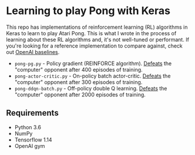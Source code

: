 Learning to play Pong with Keras
================================

This repo has implementations of reinforcement learning (RL) algorithms in Keras to learn to play Atari Pong.
This is what I wrote in the process of learning about these RL algorithms and, it's not
well-tuned or performant. If you're looking for a reference implementation to compare against, check out
[OpenAI baselines](https://github.com/openai/baselines).

- `pong-pg.py` - Policy gradient (REINFORCE algorithm). [Defeats](https://www.youtube.com/watch?v=eYp6MeADc8I) the "computer" opponent after 400 episodes of training.
- `pong-actor-critic.py` - On-policy batch actor-critic. [Defeats](https://www.youtube.com/watch?v=rs2B6gPP49k) the "computer" opponent after 300 episodes of training.
- `pong-ddqn-batch.py` - Off-policy double Q learning. [Defeats](https://www.youtube.com/watch?v=_VnRkKAcnFI) the "computer" opponent after 2000 episodes of training.

Requirements
------------

- Python 3.6
- NumPy
- Tensorflow 1.14
- OpenAI gym


